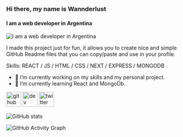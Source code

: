 ### Hi there, my name is Wannderlust
#### I am a web developer in **Argentina**
![I am a web developer in **Argentina**](https://arturssmirnovs.github.io/github-profile-readme-generator/images/banner.png)

I made this project just for fun, it allows you to create nice and simple GitHub Readme files that you can copy/paste and use in your profile.

Skills: REACT / JS / HTML / CSS / NEXT / EXPRESS / MONGODB 

- 🔭 I’m currently working on my skills and my personal project.
- 🌱 I’m currently learning React and MongoDb.


[<img src='https://cdn.jsdelivr.net/npm/simple-icons@3.0.1/icons/github.svg' alt='github' height='40'>](https://github.com/wonnderlust)  [<img src='https://cdn.jsdelivr.net/npm/simple-icons@3.0.1/icons/dev-dot-to.svg' alt='dev' height='40'>](https://dev.to/SantyZck)  [<img src='https://cdn.jsdelivr.net/npm/simple-icons@3.0.1/icons/twitter.svg' alt='twitter' height='40'>](https://twitter.com/@sgux715)  

![GitHub stats](https://github-readme-stats.vercel.app/api?username=wannderlust&show_icons=true)  

![GitHub Activity Graph](https://activity-graph.herokuapp.com/graph?username=wonnderlust)  
